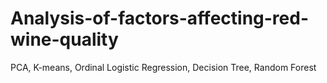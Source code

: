 # Analysis-of-factors-affecting-red-wine-quality
PCA, K-means, Ordinal Logistic Regression, Decision Tree, Random Forest
